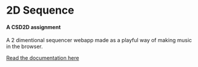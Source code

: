 # 2D Sequence
#### A CSD2D assignment

A 2 dimentional sequencer webapp made as a playful way of making music in the browser.

[Read the documentation here](docs/docs.md)